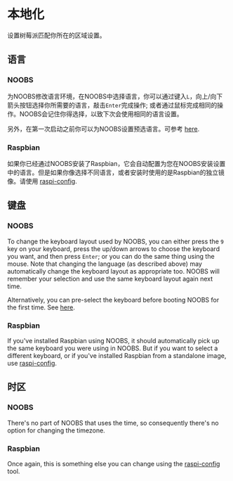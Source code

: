 # 本地化

设置树莓派匹配你所在的区域设置。


## 语言

### NOOBS

为NOOBS修改语言环境，在NOOBS中选择语言，你可以通过键入`L`，向上/向下箭头按钮选择你所需要的语言，敲击`Enter`完成操作; 或者通过鼠标完成相同的操作。NOOBS会记住你得选择，以致下次会使用相同的语言设置。

另外，在第一次启动之前你可以为NOOBS设置预选语言。可参考 [here](https://github.com/raspberrypi/noobs/blob/master/README.md#how-to-change-the-default-language-keyboard-layout-display-mode-or-boot-partition).

### Raspbian

如果你已经通过NOOBS安装了Raspbian，它会自动配置为您在NOOBS安装设置中的语言。但是如果你像选择不同语言，或者安装时使用的是Raspbian的独立镜像。请使用 [raspi-config](raspi-config.md#change-locale).


## 键盘

### NOOBS

To change the keyboard layout used by NOOBS, you can either press the `9` key on your keyboard, press the up/down arrows to choose the keyboard you want, and then press `Enter`; or you can do the same thing using the mouse. Note that changing the language (as described above) may automatically change the keyboard layout as appropriate too. NOOBS will remember your selection and use the same keyboard layout again next time.

Alternatively, you can pre-select the keyboard before booting NOOBS for the first time. See [here](https://github.com/raspberrypi/noobs/blob/master/README.md#how-to-change-the-default-language-keyboard-layout-display-mode-or-boot-partition).

### Raspbian

If you've installed Raspbian using NOOBS, it should automatically pick up the same keyboard you were using in NOOBS. But if you want to select a different keyboard, or if you've installed Raspbian from a standalone image, use [raspi-config](raspi-config.md#change-keyboard-layout).


## 时区

### NOOBS

There's no part of NOOBS that uses the time, so consequently there's no option for changing the timezone.

### Raspbian

Once again, this is something else you can change using the [raspi-config](raspi-config.md#change-timezone) tool.
